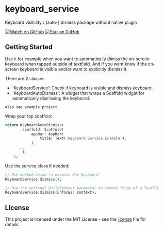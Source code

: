 # keyboard_service

Keyboard visibility / (auto-) dismiss package without native plugin

[![Watch on GitHub][github-watch-badge]][github-watch]
[![Star on GitHub][github-star-badge]][github-star]

## Getting Started

Use it for example when you want to automatically dimiss the on-screen keyboard when tapped outside of textfield.
And if you want know if the on-screen keyboard is visible and/or want to explicitly dismiss it.

There are 2 classes 
- 'KeyboardService': Check if keyboard is visible and dismiss keyboard.
- 'KeyboardAutoDismiss': A widget that wraps a Scaffold widget for automatically dismissing the keyboard.

`Also see example project`

Wrap your top scaffold:
```dart
return KeyboardAutoDismiss(
        scaffold: Scaffold(
            appBar: AppBar(
                title: Text('Keyboard Service Example'),
            ),
      ...
        ),
    );
```

Use the service class if needed:
```dart
// Use method below to dismiss the keyboard
KeyboardService.dismiss();

// Use the optional BuildContext parameter to remove focus of a TextField
KeyboardService.dismiss(unfocus: context);
```

## License

This project is licensed under the MIT License - see the 
[license] file for details.

[license]: https://github.com/Gerrel/keyboard_service/blob/master/LICENSE.md
[github-watch-badge]: https://img.shields.io/github/watchers/Gerrel/keyboard_service.svg?style=social
[github-watch]: https://github.com/Gerrel/keyboard_service/watchers
[github-star-badge]: https://img.shields.io/github/stars/Gerrel/keyboard_service.svg?style=social
[github-star]: https://github.com/Gerrel/keyboard_service/stargazers
[releases]: https://github.com/Gerrel/keyboard_service/releases
